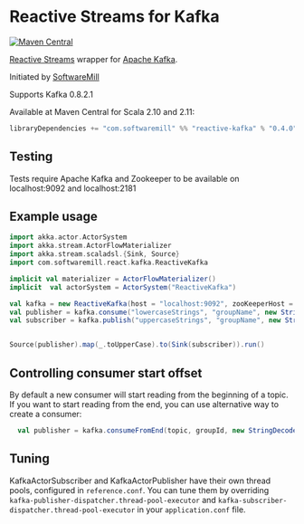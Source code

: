 Reactive Streams for Kafka
====
[![Maven Central](https://maven-badges.herokuapp.com/maven-central/com.softwaremill/reactive-kafka_2.11/badge.svg)](https://maven-badges.herokuapp.com/maven-central/com.softwaremill/reactive-kafka_2.11)  

[Reactive Streams](http://www.reactive-streams.org) wrapper for [Apache Kafka](https://kafka.apache.org/).  

Initiated by [SoftwareMill](https://softwaremill.com)

Supports Kafka 0.8.2.1

Available at Maven Central for Scala 2.10 and 2.11:

````scala
libraryDependencies += "com.softwaremill" %% "reactive-kafka" % "0.4.0"
````

Testing
----
Tests require Apache Kafka and Zookeeper to be available on localhost:9092 and localhost:2181

Example usage
----

```Scala
import akka.actor.ActorSystem
import akka.stream.ActorFlowMaterializer
import akka.stream.scaladsl.{Sink, Source}
import com.softwaremill.react.kafka.ReactiveKafka

implicit val materializer = ActorFlowMaterializer()
implicit  val actorSystem = ActorSystem("ReactiveKafka")

val kafka = new ReactiveKafka(host = "localhost:9092", zooKeeperHost = "localhost:2181")
val publisher = kafka.consume("lowercaseStrings", "groupName", new StringDecoder())
val subscriber = kafka.publish("uppercaseStrings", "groupName", new StringEncoder())


Source(publisher).map(_.toUpperCase).to(Sink(subscriber)).run()
```

Controlling consumer start offset
----

By default a new consumer will start reading from the beginning of a topic. If you want to start reading from the end,
you can use alternative way to create a consumer:
```Scala
  val publisher = kafka.consumeFromEnd(topic, groupId, new StringDecoder())
````

Tuning
----

KafkaActorSubscriber and KafkaActorPublisher have their own thread pools, configured in `reference.conf`.
You can tune them by overriding `kafka-publisher-dispatcher.thread-pool-executor` and
`kafka-subscriber-dispatcher.thread-pool-executor` in your `application.conf` file.
